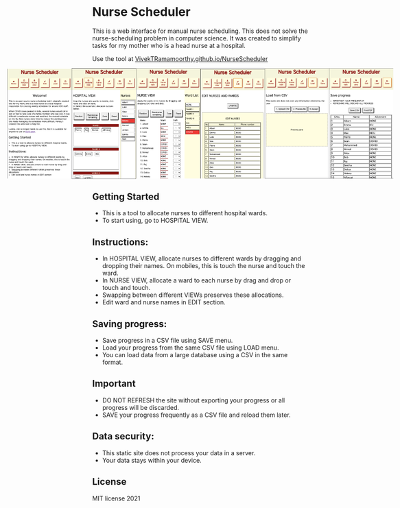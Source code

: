 # Nurse Scheduler
This is a web interface for manual nurse scheduling. This does not solve the nurse-scheduling problem in computer science. It was created to simplify tasks for my mother who is a head nurse at a hospital. 


Use the tool at [VivekTRamamoorthy.github.io/NurseScheduler](https://VivekTRamamoorthy.github.io/NurseScheduler)
<div style="display:flex;flex-direction:row;align-items:center;justify-content:center;">
<img src="img/home.png"      width="150px" />
<img src="img/hospital.png"  width="150px" />  
<img src="img/nurse.png"     width="150px" />  
<img src="img/edit.png"      width="150px" />  
<img src="img/laod.png"      width="150px" />  
<img src="img/save.png"      width="150px" />
</div>


## Getting Started 
- This is a tool to allocate nurses to different hospital wards.  
- To start using, go to HOSPITAL VIEW. 
## Instructions: 
- In HOSPITAL VIEW, allocate nurses to different wards by dragging and dropping their names. On mobiles, this is touch the nurse and touch the ward.
- In NURSE VIEW, allocate a ward to each nurse by drag and drop or touch and touch.
- Swapping between different VIEWs preserves these allocations.
- Edit ward and nurse names in EDIT section.
## Saving progress:
- Save progress in a CSV file using SAVE menu.  
- Load your progress from the same CSV file using LOAD menu. 
- You can load data from a large database using a CSV in the same format. 
 ## Important
- DO NOT REFRESH the site without exporting your progress or all progress will be discarded.
- SAVE your progress frequently as a CSV file and reload them later. 
## Data security: 
- This static site does not process your data in a server. 
- Your data stays within your device.  

## License

MIT license 2021
